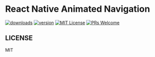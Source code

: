 # React Native Animated Navigation

[![downloads][downloads-badge]][npmcharts]
[![version][version-badge]][package]
[![MIT License][license-badge]][license]
[![PRs Welcome][prs-badge]][prs]


## LICENSE

MIT

[version-badge]: https://img.shields.io/npm/v/react-native-animated-navigation.svg?style=flat-square
[package]: https://www.npmjs.com/package/react-native-animated-navigation
[downloads-badge]: https://img.shields.io/npm/dm/react-native-animated-navigation.svg?style=flat-square
[npmcharts]: http://npmcharts.com/compare/react-native-animated-navigation
[license-badge]: https://img.shields.io/npm/l/react-native-animated-navigation.svg?style=flat-square
[license]: https://github.com/ivanzotov/react-native-animated-navigation/blob/master/LICENSE
[prs-badge]: https://img.shields.io/badge/PRs-welcome-brightgreen.svg?style=flat-square
[prs]: http://makeapullrequest.com